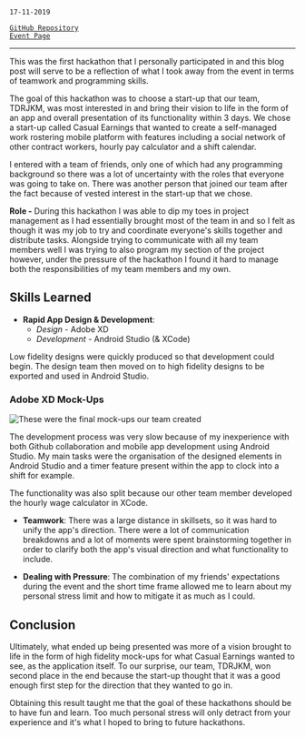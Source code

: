 <!--
title: Mobile App Development for Start-Ups Hackathon
description: First hackathon & app development experience
tags: Android Studio, Adobe XD
date: NOV 2019
slug: HackMADS
-->

`17-11-2019`

[`GitHub Repository`](https://github.com/sh1ggy/hackathon19-TDRJKM-android) \
[`Event Page`](https://www.eventbrite.com.au/e/brisbanes-mobile-app-hackathon-tickets-72067400535#)

---

This was the first hackathon that I personally participated in and this blog post will serve to be a reflection of what I took away from the event in terms of teamwork and programming skills. 

The goal of this hackathon was to choose a start-up that our team, TDRJKM, was most interested in and bring their vision to life in the form of an app and overall presentation of its functionality within 3 days. We chose a start-up called Casual Earnings that wanted to create a self-managed work rostering mobile platform with features including a social network of other contract workers, hourly pay calculator and a shift calendar. 

I entered with a team of friends, only one of which had any programming background so there was a lot of uncertainty with the roles that everyone was going to take on. There was another person that joined our team after the fact because of vested interest in the start-up that we chose. 

**Role -** During this hackathon I was able to dip my toes in project management as I had essentially brought most of the team in and so I felt as though it was my job to try and coordinate everyone's skills together and distribute tasks. Alongside trying to communicate with all my team members well I was trying to also program my section of the project however, under the pressure of the hackathon I found it hard to manage both the responsibilities of my team members and my own. 

## Skills Learned
 - **Rapid App Design & Development**: 
	 - *Design* - Adobe XD
	 - *Development* - Android Studio (& XCode) 

Low fidelity designs were quickly produced so that development could begin. The design team then moved on to high fidelity designs to be exported and used in Android Studio.

### Adobe XD Mock-Ups

![These were the final mock-ups our team created](/blog/HackMADS/mockups.png)

The development process was very slow because of my inexperience with both Github collaboration and mobile app development using Android Studio. My main tasks were the organisation of the designed elements in Android Studio and a timer feature present within the app to clock into a shift for example. 

The functionality was also split because our other team member developed the hourly wage calculator in XCode. 

 - **Teamwork**: There was a large distance in skillsets, so it was hard to unify the app's direction. There were a lot of communication breakdowns and a lot of moments were spent brainstorming together in order to clarify both the app's visual direction and what functionality to include. 
 

 - **Dealing with Pressure**: The combination of my friends' expectations during the event and the short time frame allowed me to learn about my personal stress limit and how to mitigate it as much as I could. 


## Conclusion

Ultimately, what ended up being presented was more of a vision brought to life in the form of high fidelity mock-ups for what Casual Earnings wanted to see, as the application itself. To our surprise, our team, TDRJKM, won second place in the end because the start-up thought that it was a good enough first step for the direction that they wanted to go in. 

Obtaining this result taught me that the goal of these hackathons should be to have fun and learn. Too much personal stress will only detract from your experience and it's what I hoped to bring to future hackathons. 
 
